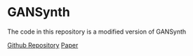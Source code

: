 # GANSynth
The code in this repository is a modified version of GANSynth

[Github Repository](https://github.com/magenta/magenta/tree/f73ff0c91f0159a925fb6547612199bb7c915248/magenta/models/gansynth)
[Paper](https://arxiv.org/pdf/1902.08710.pdf)